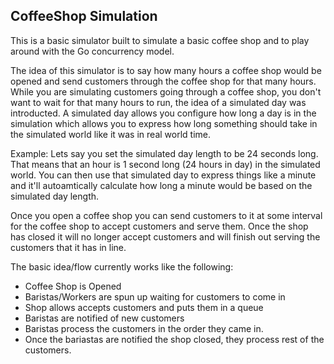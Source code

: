 ## CoffeeShop Simulation

This is a basic simulator built to simulate a basic coffee shop and to play around with the Go concurrency model.

The idea of this simulator is to say how many hours a coffee shop would be opened and send customers through the coffee shop for that many hours.
While you are simulating customers going through a coffee shop, you don't want to wait for that many hours to run, the idea of a simulated day was introducted.
A simulated day allows you configure how long a day is in the simulation which allows you to express how long something should take in the simulated world like it was in real world time.

Example: Lets say you set the simulated day length to be 24 seconds long. That means that an hour is 1 second long (24 hours in day) in the simulated world.
You can then use that simulated day to express things like a minute and it'll autoamtically calculate how long a minute would be based on the simulated day length.

Once you open a coffee shop you can send customers to it at some interval for the coffee shop to accept customers and serve them.
Once the shop has closed it will no longer accept customers and will finish out serving the customers that it has in line. 

The basic idea/flow currently works like the following:

* Coffee Shop is Opened
* Baristas/Workers are spun up waiting for customers to come in
* Shop allows accepts customers and puts them in a queue
* Baristas are notified of new customers
* Baristas process the customers in the order they came in. 
* Once the bariastas are notified the shop closed, they process rest of the customers.


